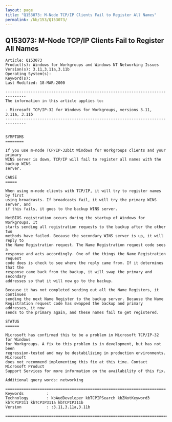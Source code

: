 ```yaml
---
layout: page
title: "Q153073: M-Node TCP/IP Clients Fail to Register All Names"
permalink: /kb/153/Q153073/
---
```


## Q153073: M-Node TCP/IP Clients Fail to Register All Names

	Article: Q153073
	Product(s): Windows for Workgroups and Windows NT Networking Issues
	Version(s): 3.11,3.11a,3.11b
	Operating System(s): 
	Keyword(s): 
	Last Modified: 18-MAR-2000
	
	-------------------------------------------------------------------------------
	The information in this article applies to:
	
	- Microsoft TCP/IP-32 for Windows for Workgroups, versions 3.11, 3.11a, 3.11b 
	-------------------------------------------------------------------------------
	
	
	SYMPTOMS
	========
	
	If you use m-node TCP/IP-32bit Windows for Workgroups clients and your primary
	WINS server is down, TCP/IP will fail to register all names with the backup WINS
	server.
	
	CAUSE
	=====
	
	When using m-node clients with TCP/IP, it will try to register names by first
	using broadcasts. If broadcasts fail, it will try the primary WINS server, and
	if this fails, it goes to the backup WINS server.
	
	NetBIOS registration occurs during the startup of Windows for Workgroups. It
	starts sending all registration requests to the backup after the other two
	methods have failed. Because the secondary WINS server is up, it will reply to
	the Name Registration request. The Name Registration request code sees a
	response and acts accordingly. One of the things the Name Registration request
	code does is check to see where the reply came from. If it determines that the
	response came back from the backup, it will swap the primary and secondary
	addresses so that it will now go to the backup.
	
	Because it has not completed sending out all the Name Registers, it continues
	sending the next Name Register to the backup server. Because the Name
	Registration request code has swapped the backup and primary addresses, it now
	sends to the primary again, and these names fail to get registered.
	
	STATUS
	======
	
	Microsoft has confirmed this to be a problem in Microsoft TCP/IP-32 for Windows
	for Workgroups. A fix to this problem is in development, but has not been
	regression-tested and may be destabilizing in production environments. Microsoft
	does not recommend implementing this fix at this time. Contact Microsoft Product
	Support Services for more information on the availability of this fix.
	
	Additional query words: networking
	
	======================================================================
	Keywords          :  
	Technology        : kbAudDeveloper kbTCPIPSearch kbZNotKeyword3 kbTCPIP311 kbTCPIP311a kbTCPIP311b
	Version           : :3.11,3.11a,3.11b
	
	=============================================================================
	

